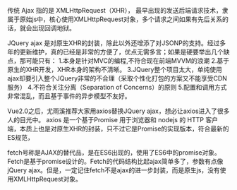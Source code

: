 传统 Ajax 指的是 XMLHttpRequest（XHR）， 最早出现的发送后端请求技术，隶属于原始js中，核心使用XMLHttpRequest对象，多个请求之间如果有先后关系的话，就会出现回调地狱。


JQuery ajax 是对原生XHR的封装，除此以外还增添了对JSONP的支持。经过多年的更新维护，真的已经是非常的方便了，优点无需多言；如果是硬要举出几个缺点，那可能只有：
1.本身是针对MVC的编程,不符合现在前端MVVM的浪潮
2.基于原生的XHR开发，XHR本身的架构不清晰。
3.JQuery整个项目太大，单纯使用ajax却要引入整个JQuery非常的不合理（采取个性化打包的方案又不能享受CDN服务）
4.不符合关注分离（Separation of Concerns）的原则
5.配置和调用方式非常混乱，而且基于事件的异步模型不友好。



Vue2.0之后，尤雨溪推荐大家用axios替换JQuery ajax，想必让axios进入了很多人的目光中。
axios 是一个基于Promise 用于浏览器和 nodejs 的 HTTP 客户端，本质上也是对原生XHR的封装，只不过它是Promise的实现版本，符合最新的ES规范，



fetch号称是AJAX的替代品，是在ES6出现的，使用了ES6中的promise对象。Fetch是基于promise设计的。Fetch的代码结构比起ajax简单多了，参数有点像jQuery ajax。但是，一定记住fetch不是ajax的进一步封装，而是原生js，没有使用XMLHttpRequest对象。

